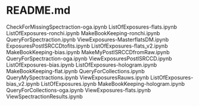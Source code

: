 # README.md



CheckForMissingSpectraction-oga.ipynb  ListOfExposures-flats.ipynb     ListOfExposures-ronchi.ipynb    MakeBookKeeping-ronchi.ipynb   QueryForSpectraction.ipynb      ViewExposures-MasterflatsDM.ipynb
ExposuresPostISRCCDtofits.ipynb        ListOfExposures-flats_v2.ipynb  MakeBookKeeping-bias.ipynb      MakeMyPostISRCCDfromRaw.ipynb  QueryForSpectraction-oga.ipynb  ViewExposuresPostISRCCD.ipynb
ListOfExposures-bias.ipynb             ListOfExposures-hologram.ipynb  MakeBookKeeping-flat.ipynb      QueryForCollections.ipynb      QueryMySpectractions.ipynb      ViewExposuresRauws.ipynb
ListOfExposures-bias_v2.ipynb          ListOfExposures.ipynb           MakeBookKeeping-hologram.ipynb  QueryForCollections-oga.ipynb  ViewExposures-flats.ipynb       ViewSpectractionResults.ipynb
